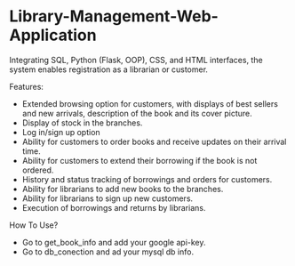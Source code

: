 # Library-Management-Web-Application

Integrating SQL, Python (Flask, OOP), CSS, and HTML interfaces, the system enables registration as a librarian or customer.  

Features:
- Extended browsing option for customers, with displays of best sellers and new arrivals, description of the book and its cover picture.
- Display of stock in the branches.
- Log in/sign up option
- Ability for customers to order books and receive updates on their arrival time.
- Ability for customers to extend their borrowing if the book is not ordered.
- History and status tracking of borrowings and orders for customers.
- Ability for librarians to add new books to the branches.
- Ability for librarians to sign up new customers.
- Execution of borrowings and returns by librarians.

How To Use?
- Go to get_book_info and add your google api-key.
- Go to db_conection and ad your mysql db info.
  
